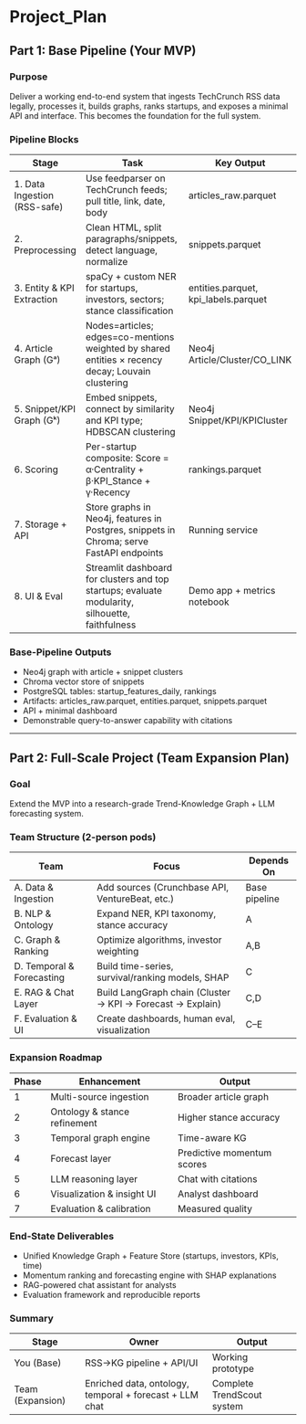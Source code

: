 # Project_Plan

## Part 1: Base Pipeline (Your MVP)

### Purpose
Deliver a working end-to-end system that ingests TechCrunch RSS data legally, processes it, builds graphs, ranks startups, and exposes a minimal API and interface. This becomes the foundation for the full system.

### Pipeline Blocks

| Stage | Task | Key Output |
|--------|------|------------|
| 1. Data Ingestion (RSS-safe) | Use feedparser on TechCrunch feeds; pull title, link, date, body | articles_raw.parquet |
| 2. Preprocessing | Clean HTML, split paragraphs/snippets, detect language, normalize | snippets.parquet |
| 3. Entity & KPI Extraction | spaCy + custom NER for startups, investors, sectors; stance classification | entities.parquet, kpi_labels.parquet |
| 4. Article Graph (Gᵃ) | Nodes=articles; edges=co-mentions weighted by shared entities × recency decay; Louvain clustering | Neo4j Article/Cluster/CO_LINK |
| 5. Snippet/KPI Graph (Gᵏ) | Embed snippets, connect by similarity and KPI type; HDBSCAN clustering | Neo4j Snippet/KPI/KPICluster |
| 6. Scoring | Per-startup composite: Score = α·Centrality + β·KPI_Stance + γ·Recency | rankings.parquet |
| 7. Storage + API | Store graphs in Neo4j, features in Postgres, snippets in Chroma; serve FastAPI endpoints | Running service |
| 8. UI & Eval | Streamlit dashboard for clusters and top startups; evaluate modularity, silhouette, faithfulness | Demo app + metrics notebook |

### Base-Pipeline Outputs
- Neo4j graph with article + snippet clusters  
- Chroma vector store of snippets  
- PostgreSQL tables: startup_features_daily, rankings  
- Artifacts: articles_raw.parquet, entities.parquet, snippets.parquet  
- API + minimal dashboard  
- Demonstrable query-to-answer capability with citations

---

## Part 2: Full-Scale Project (Team Expansion Plan)

### Goal
Extend the MVP into a research-grade Trend-Knowledge Graph + LLM forecasting system.

### Team Structure (2-person pods)
| Team | Focus | Depends On |
|-------|--------|------------|
| A. Data & Ingestion | Add sources (Crunchbase API, VentureBeat, etc.) | Base pipeline |
| B. NLP & Ontology | Expand NER, KPI taxonomy, stance accuracy | A |
| C. Graph & Ranking | Optimize algorithms, investor weighting | A,B |
| D. Temporal & Forecasting | Build time-series, survival/ranking models, SHAP | C |
| E. RAG & Chat Layer | Build LangGraph chain (Cluster → KPI → Forecast → Explain) | C,D |
| F. Evaluation & UI | Create dashboards, human eval, visualization | C–E |

### Expansion Roadmap
| Phase | Enhancement | Output |
|--------|--------------|--------|
| 1 | Multi-source ingestion | Broader article graph |
| 2 | Ontology & stance refinement | Higher stance accuracy |
| 3 | Temporal graph engine | Time-aware KG |
| 4 | Forecast layer | Predictive momentum scores |
| 5 | LLM reasoning layer | Chat with citations |
| 6 | Visualization & insight UI | Analyst dashboard |
| 7 | Evaluation & calibration | Measured quality |

### End-State Deliverables
- Unified Knowledge Graph + Feature Store (startups, investors, KPIs, time)  
- Momentum ranking and forecasting engine with SHAP explanations  
- RAG-powered chat assistant for analysts  
- Evaluation framework and reproducible reports

### Summary
| Stage | Owner | Output |
|--------|--------|--------|
| You (Base) | RSS→KG pipeline + API/UI | Working prototype |
| Team (Expansion) | Enriched data, ontology, temporal + forecast + LLM chat | Complete TrendScout system |
